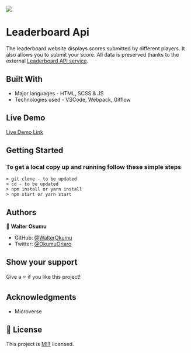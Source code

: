 ![](https://img.shields.io/badge/Microverse-blueviolet)

# Leaderboard Api

 The leaderboard website displays scores submitted by different players. It also allows you to submit your score. All data is preserved thanks to the external [Leaderboard API service](https://www.notion.so/Leaderboard-API-service-24c0c3c116974ac49488d4eb0267ade3).

## Built With

- Major languages - HTML, SCSS & JS
- Technologies used - VSCode, Webpack, Gitflow

## Live Demo

[Live Demo Link](https://walterokumu.github.io/)

## Getting Started

### To get a local copy up and running follow these simple steps

    > git clone - to be updated
    > cd - to be updated
    > npm install or yarn install
    > npm start or yarn start

## Authors

👤 **Walter Okumu**

- GitHub: [@WalterOkumu](https://github.com/WalterOkumu)
- Twitter: [@OkumuOriaro](https://twitter.com/OkumuOriaro)

## Show your support

Give a ⭐️ if you like this project!

## Acknowledgments

- Microverse

## 📝 License

This project is [MIT](./LICENSE) licensed.
